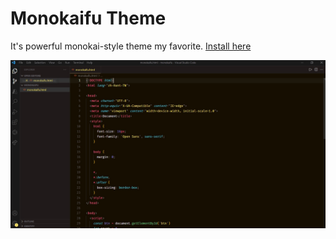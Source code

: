 # Monokaifu Theme

It's powerful monokai-style theme my favorite. [Install here](https://marketplace.visualstudio.com/items?itemName=powerkaifu.monokaifu-theme)

![Monokaifu Theme](https://github.com/powerkaifu/monokaifu_theme/raw/master/theme_screenshot.jpg)
